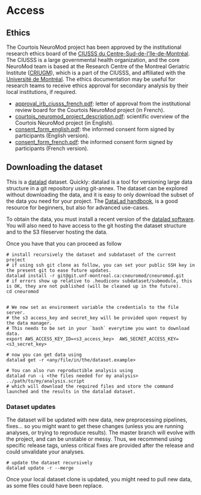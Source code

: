 # Access

## Ethics

The Courtois NeuroMod project has been approved by the institutional research ethics board of the [CIUSSS du Centre-Sud-de-l'île-de-Montréal](https://ciusss-centresudmtl.gouv.qc.ca/propos/services-en-anglais). The CIUSSS is a large governmental health organization, and the core NeuroMod team is based at the Research Centre of the Montreal Geriatric Institute ([CRIUGM](http://www.criugm.qc.ca/en.html)), which is a part of the CIUSSS, and affiliated with the [Université de Montréal](https://www.umontreal.ca/). The ethics documentation may be useful for research teams to receive ethics approval for secondary analysis by their local institutions, if required.
  * [approval_irb_ciusss_french.pdf](./_static/ethics/approval_irb_ciusss_french.pdf): letter of approval from the institutional review board for the Courtois NeuroMod project (in French).
  * [courtois_neuromod_project_description.pdf](./_static/ethics/courtois_neuromod_project_description.pdf): scientific overview of the Courtois NeuroMod project (in English).
  * [consent_form_english.pdf](./_static/ethics/consent_form_english.pdf): the informed consent form signed by participants (English version).
  * [consent_form_french.pdf](./_static/ethics/consent_form_french.pdf): the informed consent form signed by participants (French version).

## Downloading the dataset

This is a [datalad](https://www.datalad.org/) dataset.
Quickly: datalad is a tool for versioning large data structure in a git repository using git-annex. The dataset can be explored without downloading the data, and it is easy to only download the subset of the data you need for your project.
The [DataLad handbook](http://handbook.datalad.org/en/latest/), is a good resource for beginners, but also for advanced use-cases.

To obtain the data, you must install a recent version of the [datalad software](https://www.datalad.org/get_datalad.html). You will also need to have access to the git hosting the dataset structure and to the S3 fileserver hosting the data.

Once you have that you can proceed as follow

```
# install recursively the dataset and subdataset of the current project
# if using ssh git clone as follow, you can set your public SSH key in the present git to ease future updates.
datalad install -r git@git.unf-montreal.ca:cneuromod/cneuromod.git
# if errors show up relative to .heudiconv subdataset/submodule, this is OK, they are not published (will be cleaned up in the future).
cd cneuromod


# We now set as environment variable the credentials to the file server.
# the s3 access_key and secret_key will be provided upon request by the data manager.
# This needs to be set in your `bash` everytime you want to download data.
export AWS_ACCESS_KEY_ID=<s3_access_key>  AWS_SECRET_ACCESS_KEY=<s3_secret_key>

# now you can get data using
datalad get -r <any/file/in/the/dataset.example>

# You can also run reproductible analysis using
datalad run -i <the files needed for my analysis> ../path/to/my/analysis.script
# which will download the required files and store the command launched and the results in the datalad dataset.

```

### Dataset updates

The dataset will be updated with new data, new preprocessing pipelines, fixes... so you might want to get these changes (unless you are running analyses, or trying to reproduce results).
The master branch will evolve with the project, and can be unstable or messy.
Thus, we recommend using specific release tags, unless critical fixes are provided after the release and could unvalidate your analyses.

```
# update the dataset recursively
datalad update -r --merge

```

Once your local dataset clone is updated, you might need to pull new data, as some files could have been replace.
